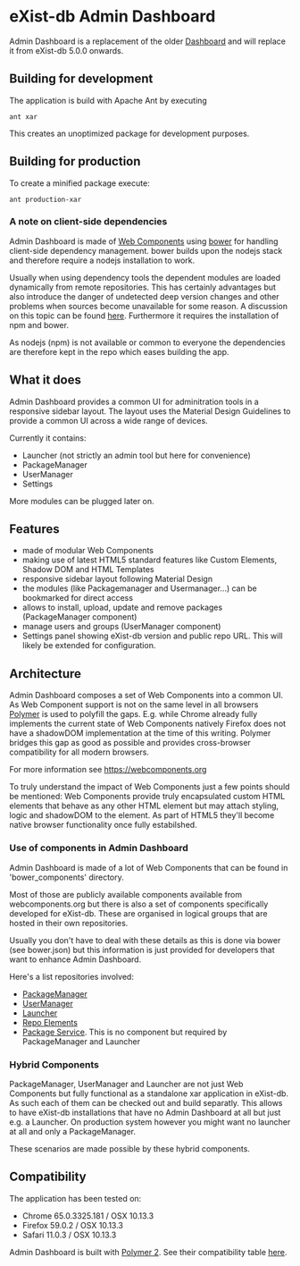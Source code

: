 # eXist-db Admin Dashboard

Admin Dashboard is a replacement of the older [Dashboard](https://github.com/eXist-db/dashboard) and will replace it from eXist-db 5.0.0 onwards.

## Building for development


The application is build with Apache Ant by executing

```ant xar```

This creates an unoptimized package for development purposes.

## Building for production

To create a minified package execute:

```ant production-xar```

### A note on client-side dependencies

Admin Dashboard is made of [Web Components](https://webcomponents.org) using [bower](https://bower.io/) for handling 
client-side dependency management. bower builds upon the nodejs stack and therefore require a nodejs installation to work.
 
Usually when using dependency tools the dependent modules are loaded dynamically from remote repositories. This has certainly 
advantages but also introduce the danger of undetected deep version changes and other problems when sources become unavailable for 
some reason. A discussion on this topic can be found [here](https://addyosmani.com/blog/checking-in-front-end-dependencies/). Furthermore
it requires the installation of npm and bower.

As nodejs (npm) is not available or common to everyone the dependencies are therefore kept in the repo which eases building the app.


## What it does

Admin Dashboard provides a common UI for adminitration tools in a responsive sidebar layout. The layout uses the 
Material Design Guidelines to provide a common UI across a wide range of devices.

Currently it contains:
* Launcher (not strictly an admin tool but here for convenience)
* PackageManager
* UserManager
* Settings

More modules can be plugged later on.

## Features

* made of modular Web Components
* making use of latest HTML5 standard features like Custom Elements, Shadow DOM and HTML Templates
* responsive sidebar layout following Material Design
* the modules (like Packagemanager and Usermanager...) can be bookmarked for direct access
* allows to install, upload, update and remove packages (PackageManager component)
* manage users and groups (UserManager component)
* Settings panel showing eXist-db version and public repo URL. This will likely be extended for configuration.


## Architecture

Admin Dashboard composes a set of Web Components into a common UI. As Web Component support is not on the same level in 
all browsers [Polymer](https://polymer-project.org) is used to polyfill the gaps. E.g. while Chrome already fully
implements the current state of Web Components natively Firefox does not have a shadowDOM implementation at the time
of this writing. Polymer bridges this gap as good as possible and provides cross-browser compatibility for all modern browsers.


For more information see https://webcomponents.org 

To truly understand the impact of Web Components just a few points should be mentioned:
Web Components provide truly encapsulated custom HTML elements that behave as any other HTML element but may attach
styling, logic and shadowDOM to the element. As part of HTML5 they'll become native browser functionality once fully 
estabilshed.

### Use of components in Admin Dashboard

Admin Dashboard is made of a lot of Web Components that can be found in 'bower_components' directory. 

Most of those are publicly available components available from webcomponents.org but there is also a set of
components specifically developed for eXist-db. These are organised in logical groups that are hosted in their own
repositories.

Usually you don't have to deal with these details as this is done via bower (see bower.json) but this information is just 
provided for developers that want to enhance Admin Dashboard.

Here's a list repositories involved:

* [PackageManager](https://github.com/eXist-db/packagemanager)
* [UserManager](https://github.com/eXist-db/usermanager)
* [Launcher](https://github.com/eXist-db/launcher)
* [Repo Elements](https://github.com/eXist-db/repo-elements)
* [Package Service](https://github.com/eXist-db/existdb-packageservice). This is no component but required by PackageManager and Launcher

### Hybrid Components

PackageManager, UserManager and Launcher are not just Web Components but fully functional as a standalone xar application
in eXist-db. As such each of them can be checked out and build separatly. This allows to have eXist-db installations that have no
Admin Dashboard at all but just e.g. a Launcher. On production system however you might want no launcher at all and only a PackageManager.

These scenarios are made possible by these hybrid components. 

## Compatibility

The application has been tested on:

* Chrome 65.0.3325.181 / OSX 10.13.3
* Firefox 59.0.2 / OSX 10.13.3
* Safari 11.0.3 / OSX 10.13.3

Admin Dashboard is built with [Polymer 2](https://polymer-project.org). See their compatibility table [here](https://www.polymer-project.org/2.0/docs/browsers).





